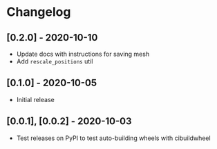 # Changelog

## [0.2.0] - 2020-10-10

- Update docs with instructions for saving mesh
- Add `rescale_positions` util

## [0.1.0] - 2020-10-05

- Initial release

## [0.0.1], [0.0.2] - 2020-10-03

- Test releases on PyPI to test auto-building wheels with cibuildwheel
